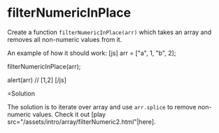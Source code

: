 
# filterNumericInPlace 

Create a function `filterNumericInPlace(arr)` which takes an array and removes all non-numeric values from it.

An example of how it should work:
[js]
arr = ["a", 1, "b", 2];

filterNumericInPlace(arr);

alert(arr)  // [1,2]
[/js]

=Solution

The solution is to iterate over array and use `arr.splice` to remove non-numeric values. Check it out [play src="/assets/intro/array/filterNumeric2.html"|here].


